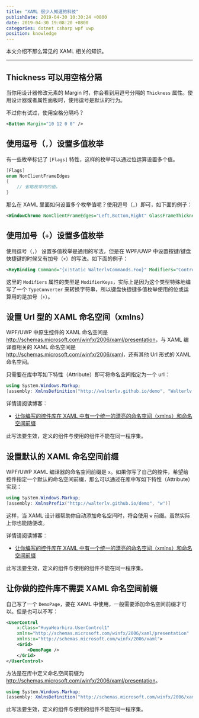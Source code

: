 ```yaml
---
title: "XAML 很少人知道的科技"
publishDate: 2019-04-30 10:30:24 +0800
date: 2019-04-30 19:08:20 +0800
categories: dotnet csharp wpf uwp
position: knowledge
---
```


本文介绍不那么常见的 XAML 相关的知识。

---

<div id="toc"></div>

## Thickness 可以用空格分隔

当你用设计器修改元素的 Margin 时，你会看到用逗号分隔的 `Thickness` 属性。使用设计器或者属性面板时，使用逗号是默认的行为。

不过你有试过，使用空格分隔吗？

```xml
<Button Margin="10 12 0 0" />
```

## 使用逗号（`,`）设置多值枚举

有一些枚举标记了 `[Flags]` 特性，这样的枚举可以通过位运算设置多个值。

```csharp
[Flags]
enum NonClientFrameEdges
{
    // 省略枚举内的值。
}
```

那么在 XAML 里面如何设置多个枚举值呢？使用逗号（`,`）即可，如下面的例子：

```xml
<WindowChrome NonClientFrameEdges="Left,Bottom,Right" GlassFrameThickness="0 64 0 0" UseAeroCaptionButtons="False" />
```

## 使用加号（`+`）设置多值枚举

使用逗号（`,`） 设置多值枚举是通用的写法，但是在 WPF/UWP 中设置按键/键盘快捷键的时候又有加号（`+`）的写法。如下面的例子：

```xml
<KeyBinding Command="{x:Static WalterlvCommands.Foo}" Modifiers="Control+Shift" Key="W" />
```

这里的 `Modifiers` 属性的类型是 `ModifierKeys`，实际上是因为这个类型特殊地编写了一个 `TypeConverter` 来转换字符串，所以键盘快捷键多值枚举使用的位或运算用的是加号（`+`）。

## 设置 Url 型的 XAML 命名空间（xmlns）

WPF/UWP 中原生控件的 XAML 命名空间是 <http://schemas.microsoft.com/winfx/2006/xaml/presentation>，与 XAML 编译器相关的 XAML 命名空间是 <http://schemas.microsoft.com/winfx/2006/xaml>，还有其他 Url 形式的 XAML 命名空间。

只需要在库中写如下特性（Attribute）即可将命名空间指定为一个 url：

```csharp
using System.Windows.Markup;
[assembly: XmlnsDefinition("http://walterlv.github.io/demo", "Walterlv.NewCsprojDemo")]
```

详情请阅读博客：

- [让你编写的控件库在 XAML 中有一个统一的漂亮的命名空间（xmlns）和命名空间前缀](/post/define-xmlns-of-for-xaml)

此写法要生效，定义的组件与使用的组件不能在同一程序集。

## 设置默认的 XAML 命名空间前缀

WPF/UWP XAML 编译器的命名空间前缀是 `x`。如果你写了自己的控件，希望给控件指定一个默认的命名空间前缀，那么可以通过在库中写如下特性（Attribute）实现：

```csharp
using System.Windows.Markup;
[assembly: XmlnsPrefix("http://walterlv.github.io/demo", "w")]
```

这样，当 XAML 设计器帮助你自动添加命名空间时，将会使用 `w` 前缀。虽然实际上你也能随便改。

详情请阅读博客：

- [让你编写的控件库在 XAML 中有一个统一的漂亮的命名空间（xmlns）和命名空间前缀](/post/define-xmlns-of-for-xaml)

此写法要生效，定义的组件与使用的组件不能在同一程序集。

## 让你做的控件库不需要 XAML 命名空间前缀

自己写了一个 `DemoPage`，要在 XAML 中使用，一般需要添加命名空间前缀才可以。但是也可以不写：

```xml
<UserControl
    x:Class="HuyaHearhira.UserControl1"
    xmlns="http://schemas.microsoft.com/winfx/2006/xaml/presentation"
    xmlns:x="http://schemas.microsoft.com/winfx/2006/xaml">
    <Grid>
        <DemoPage />
    </Grid>
</UserControl>
```

方法是在库中定义命名空间前缀为 <http://schemas.microsoft.com/winfx/2006/xaml/presentation>。

```csharp
using System.Windows.Markup;
[assembly: XmlnsDefinition("http://schemas.microsoft.com/winfx/2006/xaml/presentation", "Walterlv.NewCsprojDemo")]
```

此写法要生效，定义的组件与使用的组件不能在同一程序集。

